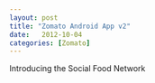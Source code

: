 ```yaml
---
layout: post
title: "Zomato Android App v2"
date:   2012-10-04
categories: [Zomato]
---
```


Introducing the Social Food Network
